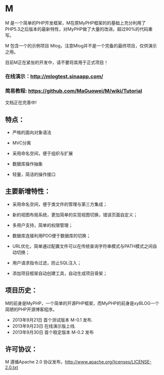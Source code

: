 M
=

M 是一个简单的PHP开发框架，M在原MyPHP框架的的基础上充分利用了PHP5.3之后版本的最新特性，对MyPHP做了大量的改进。超过90%的代码重写。

M 包含一个的示例项目 Mlog，注意Mlog并不是一个完备的最终项目，仅供演示之用。

目前M正在紧张的开发中，请不要将其用于正式项目！

### 在线演示：<http://mlogtest.sinaapp.com/>
### 简易教程: <https://github.com/MaGuowei/M/wiki/Tutorial>

文档正在完善中!

## 特点：

* 严格的面向对象语法

* MVC分离

* 采用命名空间，便于组织与扩展

* 数据库操作抽象

* 轻量，简洁的操作接口


## 主要新增特性：

* 采用命名空间，便于类文件的管理与第三方集成；

* 新的视图布局系统，更加简单的实现视图切换，错误页面自定义；

* 多用户支持，简单的权限管理；

* 数据库连接利用PDO便于数据库的切换；

* URL优化，简单通过配置文件可以在传统查询字符串模式与PATH模式之间自动切换；

* 用户请求指令过滤，防止SQL注入；

* 添加项目框架自动创建工具，自动生成项目骨架；


## 项目历史：

M的前身是MyPHP，一个简单的开源PHP框架，而MyPHP的前身是xyBLOG一个简陋的PHP开源博客程序。

* 2013年9月21日 首个测试版本 M-0.1 发布.
* 2013年9月23日 在线演示版上线.
* 2013年9月30日 首个稳定版本 M-0.2 发布

## 许可协议：

M 遵循Apache 2.0 协议发布，http://www.apache.org/licenses/LICENSE-2.0.txt